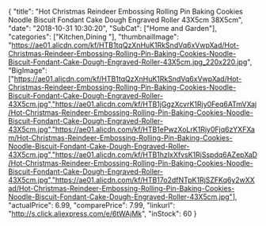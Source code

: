 {
	"title": "Hot Christmas Reindeer Embossing Rolling Pin Baking Cookies Noodle Biscuit Fondant Cake Dough Engraved Roller 43X5cm 38X5cm",
	"date": "2018-10-31 10:30:20",
	"SubCat": ["Home and Garden"],
	"categories": ["Kitchen,Dining "],
	"thumbnailImage": "https://ae01.alicdn.com/kf/HTB1tqQzXnHuK1RkSndVq6xVwpXad/Hot-Christmas-Reindeer-Embossing-Rolling-Pin-Baking-Cookies-Noodle-Biscuit-Fondant-Cake-Dough-Engraved-Roller-43X5cm.jpg_220x220.jpg",
	"BigImage": ["https://ae01.alicdn.com/kf/HTB1tqQzXnHuK1RkSndVq6xVwpXad/Hot-Christmas-Reindeer-Embossing-Rolling-Pin-Baking-Cookies-Noodle-Biscuit-Fondant-Cake-Dough-Engraved-Roller-43X5cm.jpg","https://ae01.alicdn.com/kf/HTB1jGgzXcvrK1Rjy0Feq6ATmVXaj/Hot-Christmas-Reindeer-Embossing-Rolling-Pin-Baking-Cookies-Noodle-Biscuit-Fondant-Cake-Dough-Engraved-Roller-43X5cm.jpg","https://ae01.alicdn.com/kf/HTB1ePwzXoLrK1Rjy0Fjq6zYXFXam/Hot-Christmas-Reindeer-Embossing-Rolling-Pin-Baking-Cookies-Noodle-Biscuit-Fondant-Cake-Dough-Engraved-Roller-43X5cm.jpg","https://ae01.alicdn.com/kf/HTB1hzIxXfvsK1RjSspdq6AZepXaD/Hot-Christmas-Reindeer-Embossing-Rolling-Pin-Baking-Cookies-Noodle-Biscuit-Fondant-Cake-Dough-Engraved-Roller-43X5cm.jpg","https://ae01.alicdn.com/kf/HTB17o2dfNTpK1RjSZFKq6y2wXXad/Hot-Christmas-Reindeer-Embossing-Rolling-Pin-Baking-Cookies-Noodle-Biscuit-Fondant-Cake-Dough-Engraved-Roller-43X5cm.jpg"],
	"actualPrice": 6.99,
	"comparePrice": 7.99,
	"linkurl": "http://s.click.aliexpress.com/e/6tWAjMk",
	"inStock": 60
}
